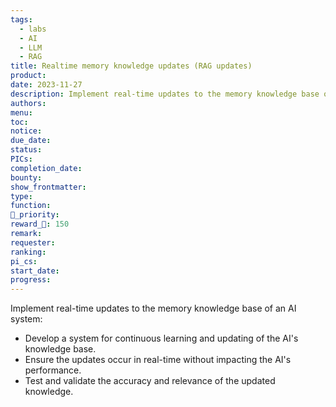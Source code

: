 ```yaml
---
tags:
  - labs
  - AI
  - LLM
  - RAG
title: Realtime memory knowledge updates (RAG updates)
product: 
date: 2023-11-27
description: Implement real-time updates to the memory knowledge base of an AI system.
authors: 
menu: 
toc: 
notice: 
due_date: 
status: 
PICs: 
completion_date: 
bounty: 
show_frontmatter: 
type: 
function: 
🔺_priority: 
reward_🧊: 150
remark: 
requester: 
ranking: 
pi_cs: 
start_date: 
progress:
---
```


Implement real-time updates to the memory knowledge base of an AI system:

* Develop a system for continuous learning and updating of the AI's knowledge base.
* Ensure the updates occur in real-time without impacting the AI's performance.
* Test and validate the accuracy and relevance of the updated knowledge.